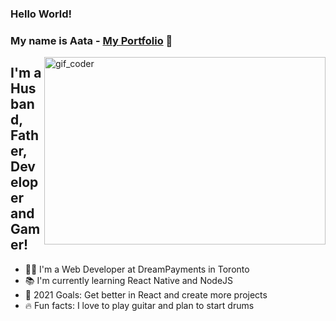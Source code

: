 ### Hello World! 
### My name is Aata - [My Portfolio][website] 👋
<img src="https://github.com/Atalaa/gif_readme/blob/main/coder.gif?raw=true" alt="gif_coder" width="450" height="300" align="right"/>

## I'm a Husband, Father, Developer and Gamer!
- 👨‍💻 I'm a Web Developer at DreamPayments in Toronto
- 📚 I'm currently learning React Native and NodeJS
- 🎯 2021 Goals: Get better in React and create more projects
- 🔥 Fun facts: I love to play guitar and plan to start drums

<br />
<br />

[website]: https://atalaa.github.io/portfolio/
